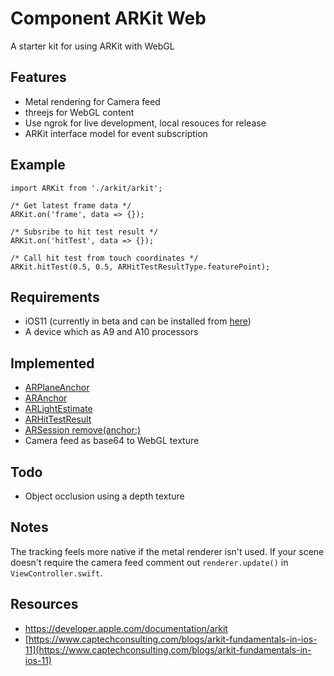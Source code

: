 # Component ARKit Web

A starter kit for using ARKit with WebGL

## Features

* Metal rendering for Camera feed
* threejs for WebGL content
* Use ngrok for live development, local resouces for release
* ARKit interface model for event subscription

## Example

```
import ARKit from './arkit/arkit';

/* Get latest frame data */
ARKit.on('frame', data => {});

/* Subsribe to hit test result */
ARKit.on('hitTest', data => {});

/* Call hit test from touch coordinates */
ARKit.hitTest(0.5, 0.5, ARHitTestResultType.featurePoint);
```

## Requirements

* iOS11 (currently in beta and can be installed from [here](https://beta.apple.com/sp/betaprogram/))
* A device which as A9 and A10 processors

## Implemented

* [ARPlaneAnchor](https://developer.apple.com/documentation/arkit/arplaneanchor)
* [ARAnchor](https://developer.apple.com/documentation/arkit/aranchor)
* [ARLightEstimate](https://developer.apple.com/documentation/arkit/arlightestimate)
* [ARHitTestResult](https://developer.apple.com/documentation/arkit/arhittestresult)
* [ARSession remove(anchor:)](https://developer.apple.com/documentation/arkit/arsession/2865607-remove)
* Camera feed as base64 to WebGL texture

## Todo

* Object occlusion using a depth texture

## Notes

The tracking feels more native if the metal renderer isn't used. If your scene doesn't require the camera feed comment out `renderer.update()` in `ViewController.swift`.

## Resources

* https://developer.apple.com/documentation/arkit
* [https://www.captechconsulting.com/blogs/arkit-fundamentals-in-ios-11](https://www.captechconsulting.com/blogs/arkit-fundamentals-in-ios-11)
